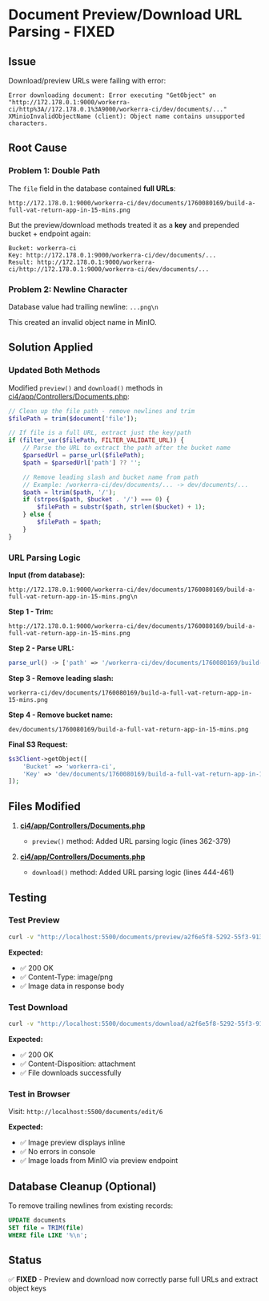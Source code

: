 # Document Preview/Download URL Parsing - FIXED

## Issue
Download/preview URLs were failing with error:
```
Error downloading document: Error executing "GetObject" on
"http://172.178.0.1:9000/workerra-ci/http%3A//172.178.0.1%3A9000/workerra-ci/dev/documents/..."
XMinioInvalidObjectName (client): Object name contains unsupported characters.
```

## Root Cause

### Problem 1: Double Path
The `file` field in the database contained **full URLs**:
```
http://172.178.0.1:9000/workerra-ci/dev/documents/1760080169/build-a-full-vat-return-app-in-15-mins.png
```

But the preview/download methods treated it as a **key** and prepended bucket + endpoint again:
```
Bucket: workerra-ci
Key: http://172.178.0.1:9000/workerra-ci/dev/documents/...
Result: http://172.178.0.1:9000/workerra-ci/http://172.178.0.1:9000/workerra-ci/dev/documents/...
```

### Problem 2: Newline Character
Database value had trailing newline: `...png\n`

This created an invalid object name in MinIO.

## Solution Applied

### Updated Both Methods
Modified `preview()` and `download()` methods in [ci4/app/Controllers/Documents.php](ci4/app/Controllers/Documents.php):

```php
// Clean up the file path - remove newlines and trim
$filePath = trim($document['file']);

// If file is a full URL, extract just the key/path
if (filter_var($filePath, FILTER_VALIDATE_URL)) {
    // Parse the URL to extract the path after the bucket name
    $parsedUrl = parse_url($filePath);
    $path = $parsedUrl['path'] ?? '';

    // Remove leading slash and bucket name from path
    // Example: /workerra-ci/dev/documents/... -> dev/documents/...
    $path = ltrim($path, '/');
    if (strpos($path, $bucket . '/') === 0) {
        $filePath = substr($path, strlen($bucket) + 1);
    } else {
        $filePath = $path;
    }
}
```

### URL Parsing Logic

**Input (from database):**
```
http://172.178.0.1:9000/workerra-ci/dev/documents/1760080169/build-a-full-vat-return-app-in-15-mins.png\n
```

**Step 1 - Trim:**
```
http://172.178.0.1:9000/workerra-ci/dev/documents/1760080169/build-a-full-vat-return-app-in-15-mins.png
```

**Step 2 - Parse URL:**
```php
parse_url() -> ['path' => '/workerra-ci/dev/documents/1760080169/build-a-full-vat-return-app-in-15-mins.png']
```

**Step 3 - Remove leading slash:**
```
workerra-ci/dev/documents/1760080169/build-a-full-vat-return-app-in-15-mins.png
```

**Step 4 - Remove bucket name:**
```
dev/documents/1760080169/build-a-full-vat-return-app-in-15-mins.png
```

**Final S3 Request:**
```php
$s3Client->getObject([
    'Bucket' => 'workerra-ci',
    'Key' => 'dev/documents/1760080169/build-a-full-vat-return-app-in-15-mins.png'
]);
```

## Files Modified

1. **[ci4/app/Controllers/Documents.php](ci4/app/Controllers/Documents.php#L362-L379)**
   - `preview()` method: Added URL parsing logic (lines 362-379)

2. **[ci4/app/Controllers/Documents.php](ci4/app/Controllers/Documents.php#L444-L461)**
   - `download()` method: Added URL parsing logic (lines 444-461)

## Testing

### Test Preview
```bash
curl -v "http://localhost:5500/documents/preview/a2f6e5f8-5292-55f3-913b-2958649c9360"
```

**Expected:**
- ✅ 200 OK
- ✅ Content-Type: image/png
- ✅ Image data in response body

### Test Download
```bash
curl -v "http://localhost:5500/documents/download/a2f6e5f8-5292-55f3-913b-2958649c9360"
```

**Expected:**
- ✅ 200 OK
- ✅ Content-Disposition: attachment
- ✅ File downloads successfully

### Test in Browser
Visit: `http://localhost:5500/documents/edit/6`

**Expected:**
- ✅ Image preview displays inline
- ✅ No errors in console
- ✅ Image loads from MinIO via preview endpoint

## Database Cleanup (Optional)

To remove trailing newlines from existing records:

```sql
UPDATE documents
SET file = TRIM(file)
WHERE file LIKE '%\n';
```

## Status
✅ **FIXED** - Preview and download now correctly parse full URLs and extract object keys
